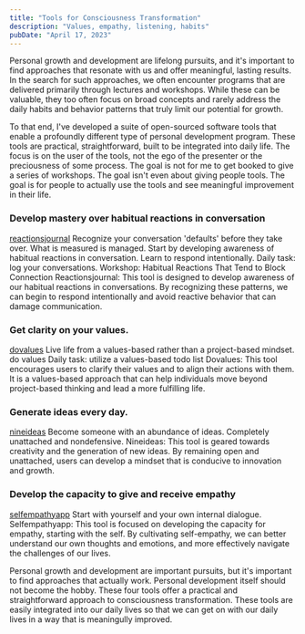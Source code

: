 ```yaml
---
title: "Tools for Consciousness Transformation"
description: "Values, empathy, listening, habits"
pubDate: "April 17, 2023"
---
```


Personal growth and development are lifelong pursuits, and it's important to find approaches that resonate with us and offer meaningful, lasting results. In the search for such approaches, we often encounter programs that are delivered primarily through lectures and workshops. While these can be valuable, they too often focus on broad concepts and rarely address the daily habits and behavior patterns that truly limit our potential for growth.

To that end, I've developed a suite of open-sourced software tools that enable a profoundly different type of personal development program. These tools are practical, straightforward, built to be integrated into daily life. The focus is on the user of the tools, not the ego of the presenter or the preciousness of some process. The goal is not for me to get booked to give a series of workshops. The goal isn't even about giving people tools. The goal is for people to actually use the tools and see meaningful improvement in their life.

### Develop mastery over habitual reactions in conversation

[reactionsjournal](https://josephrmartinez.github.io/reactionsjournal/)
Recognize your conversation 'defaults' before they take over.
What is measured is managed. Start by developing awareness of habitual reactions in conversation.
Learn to respond intentionally.
Daily task: log your conversations.
Workshop: Habitual Reactions That Tend to Block Connection
Reactionsjournal: This tool is designed to develop awareness of our habitual reactions in conversations. By recognizing these patterns, we can begin to respond intentionally and avoid reactive behavior that can damage communication.

### Get clarity on your values.

[dovalues](https://dovalues.app/)
Live life from a values-based rather than a project-based mindset.
do values
Daily task: utilize a values-based todo list
Dovalues: This tool encourages users to clarify their values and to align their actions with them. It is a values-based approach that can help individuals move beyond project-based thinking and lead a more fulfilling life.

### Generate ideas every day.

[nineideas](https://nineideas.net/)
Become someone with an abundance of ideas.
Completely unattached and nondefensive.
Nineideas: This tool is geared towards creativity and the generation of new ideas. By remaining open and unattached, users can develop a mindset that is conducive to innovation and growth.

### Develop the capacity to give and receive empathy

[selfempathyapp](https://selfempathy.app/)
Start with yourself and your own internal dialogue.
Selfempathyapp: This tool is focused on developing the capacity for empathy, starting with the self. By cultivating self-empathy, we can better understand our own thoughts and emotions, and more effectively navigate the challenges of our lives.

Personal growth and development are important pursuits, but it's important to find approaches that actually work. Personal development itself should not become the hobby. These four tools offer a practical and straightforward approach to consciousness transformation. These tools are easily integrated into our daily lives so that we can get on with our daily lives in a way that is meaningully improved.
